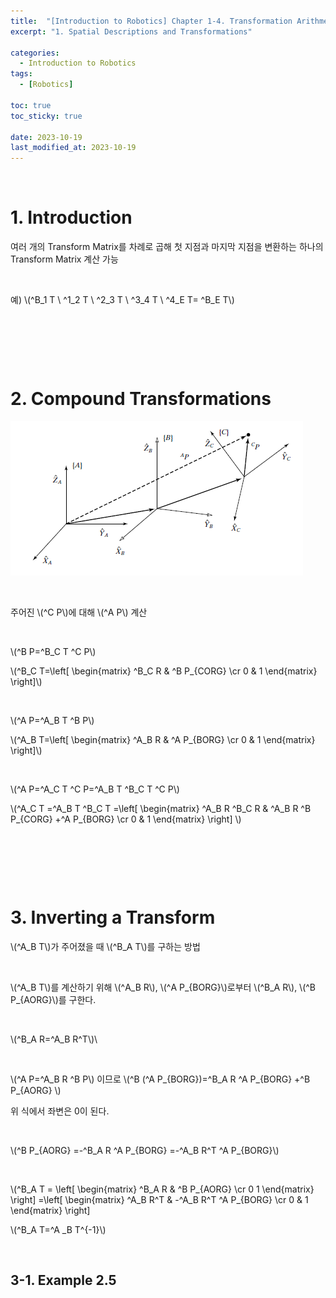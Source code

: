 ```yaml
---
title:  "[Introduction to Robotics] Chapter 1-4. Transformation Arithmetic"
excerpt: "1. Spatial Descriptions and Transformations"

categories:
  - Introduction to Robotics
tags:
  - [Robotics]

toc: true
toc_sticky: true
 
date: 2023-10-19
last_modified_at: 2023-10-19
---
```


&nbsp;

# 1. Introduction
여러 개의 Transform Matrix를 차례로 곱해 첫 지점과 마지막 지점을 변환하는 하나의 Transform Matrix 계산 가능

&nbsp;

예) \\(^B_1 T \ ^1_2 T \ ^2_3 T \ ^3_4 T \ ^4_E T= ^B_E T\\)

&nbsp;

&nbsp;

&nbsp;

# 2. Compound Transformations
![image](/assets/images/IR_Figure2.12.png)

&nbsp;

주어진 \\(^C P\\)에 대해 \\(^A P\\) 계산

&nbsp;

\\(^B P=^B_C T ^C P\\)

\\(^B_C T=\left[ \begin{matrix} ^B_C R & ^B P_{CORG} \cr 0 & 1 \end{matrix} \right]\\)

&nbsp;

\\(^A P=^A_B T ^B P\\)

\\(^A_B T=\left[ \begin{matrix} ^A_B R & ^A P_{BORG} \cr 0 & 1 \end{matrix} \right]\\)

&nbsp;

\\(^A P=^A_C T ^C P=^A_B T ^B_C T ^C P\\)

\\(^A_C T =^A_B T ^B_C T =\left[ \begin{matrix} ^A_B R ^B_C R & ^A_B R ^B P_{CORG} +^A P_{BORG} \cr 0 & 1 \end{matrix} \right] \\)

&nbsp;

&nbsp;

&nbsp;

# 3. Inverting a Transform
\\(^A_B T\\)가 주어졌을 때 \\(^B_A T\\)를 구하는 방법

&nbsp;

\\(^A_B T\\)를 계산하기 위해 \\(^A_B R\\), \\(^A P_{BORG}\\)로부터 \\(^B_A R\\), \\(^B P_{AORG}\\)를 구한다.

&nbsp;

\\(^B_A R=^A_B R^T\\)\

&nbsp;

\\(^A P=^A_B R ^B P\\) 이므로 \\(^B (^A P_{BORG})=^B_A R ^A P_{BORG} +^B P_{AORG} \\)

위 식에서 좌변은 0이 된다.

&nbsp;

\\(^B P_{AORG} =-^B_A R ^A P_{BORG} =-^A_B R^T ^A P_{BORG}\\)

&nbsp;

\\(^B_A T = \left[ \begin{matrix} ^B_A R & ^B P_{AORG} \cr 0 1 \end{matrix} \right] =\left[ \begin{matrix} ^A_B R^T & -^A_B R^T ^A P_{BORG} \cr 0 & 1 \end{matrix} \right]

\\(^B_A T=^A _B T^{-1}\\)

&nbsp;

## 3-1. Example 2.5
